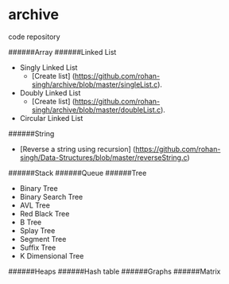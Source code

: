 # archive
code repository

######Array
######Linked List
- Singly Linked List
  - [Create list] (https://github.com/rohan-singh/archive/blob/master/singleList.c).
- Doubly Linked List
  - [Create list] (https://github.com/rohan-singh/archive/blob/master/doubleList.c).
- Circular Linked List

######String
- [Reverse a string using recursion] (https://github.com/rohan-singh/Data-Structures/blob/master/reverseString.c)

######Stack
######Queue
######Tree
- Binary Tree
- Binary Search Tree
- AVL Tree
- Red Black Tree
- B Tree
- Splay Tree
- Segment Tree
- Suffix Tree
- K Dimensional Tree

######Heaps
######Hash table
######Graphs
######Matrix
